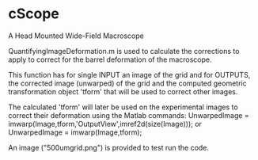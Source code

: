 # cScope
A Head Mounted Wide-Field Macroscope

QuantifyingImageDeformation.m is used to calculate the corrections to apply to correct for the barrel deformation of the macroscope.

This function has for single INPUT an image of the grid and for OUTPUTS, the corrected image (unwarped) of the grid and the computed geometric transformation object 'tform' that will be used to correct other images.

The calculated 'tform' will later be used on the experimental images to correct their deformation using the Matlab commands:
UnwarpedImage = imwarp(Image,tform,'OutputView',imref2d(size(Image)));
or
UnwarpedImage = imwarp(Image,tform);

An image ("500umgrid.png") is provided to test run the code. 
